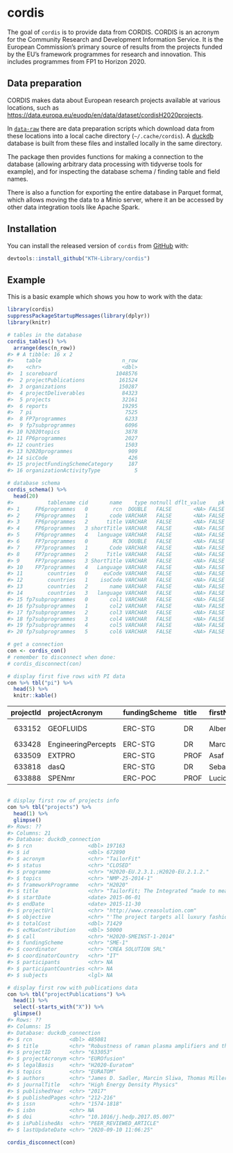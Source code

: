 
<!-- README.md is generated from README.Rmd. Please edit that file -->

# cordis

<!-- badges: start -->

<!-- badges: end -->

The goal of `cordis` is to provide data from CORDIS. CORDIS is an
acronym for the Community Research and Development Information Service.
It is the European Commission’s primary source of results from the
projects funded by the EU’s framework programmes for research and
innovation. This includes programmes from FP1 to Horizon 2020.

## Data preparation

CORDIS makes data about European research projects available at various
locations, such as
<https://data.europa.eu/euodp/en/data/dataset/cordisH2020projects>.

In [`data-raw`](data-raw) there are data preparation scripts which
download data from these locations into a local cache directory
(`~/.cache/cordis`). A [duckdb](https://duckdb.org) database is built
from these files and installed locally in the same directory.

The package then provides functions for making a connection to the
database (allowing arbitrary data processing with tidyverse tools for
example), and for inspecting the database schema / finding table and
field names.

There is also a function for exporting the entire database in Parquet
format, which allows moving the data to a Minio server, where it an be
accessed by other data integration tools like Apache Spark.

## Installation

You can install the released version of `cordis` from
[GitHub](https://github.com/KTH-Library/cordis) with:

``` r
devtools::install_github("KTH-Library/cordis")
```

## Example

This is a basic example which shows you how to work with the data:

``` r
library(cordis)
suppressPackageStartupMessages(library(dplyr))
library(knitr)

# tables in the database
cordis_tables() %>%
  arrange(desc(n_row))
#> # A tibble: 16 x 2
#>    table                          n_row
#>    <chr>                          <dbl>
#>  1 scoreboard                   1048576
#>  2 projectPublications           161524
#>  3 organizations                 150287
#>  4 projectDeliverables            84323
#>  5 projects                       32161
#>  6 reports                        19295
#>  7 pi                              7525
#>  8 FP7programmes                   6233
#>  9 fp7subprogrammes                6096
#> 10 h2020topics                     3878
#> 11 FP6programmes                   2027
#> 12 countries                       1503
#> 13 h2020programmes                  909
#> 14 sicCode                          426
#> 15 projectFundingSchemeCategory     187
#> 16 organizationActivityType           5

# database schema
cordis_schema() %>%
  head(20)
#>           tablename cid       name    type notnull dflt_value    pk
#> 1     FP6programmes   0        rcn  DOUBLE   FALSE       <NA> FALSE
#> 2     FP6programmes   1       code VARCHAR   FALSE       <NA> FALSE
#> 3     FP6programmes   2      title VARCHAR   FALSE       <NA> FALSE
#> 4     FP6programmes   3 shortTitle VARCHAR   FALSE       <NA> FALSE
#> 5     FP6programmes   4   language VARCHAR   FALSE       <NA> FALSE
#> 6     FP7programmes   0        RCN  DOUBLE   FALSE       <NA> FALSE
#> 7     FP7programmes   1       Code VARCHAR   FALSE       <NA> FALSE
#> 8     FP7programmes   2      Title VARCHAR   FALSE       <NA> FALSE
#> 9     FP7programmes   3 ShortTitle VARCHAR   FALSE       <NA> FALSE
#> 10    FP7programmes   4   Language VARCHAR   FALSE       <NA> FALSE
#> 11        countries   0     euCode VARCHAR   FALSE       <NA> FALSE
#> 12        countries   1    isoCode VARCHAR   FALSE       <NA> FALSE
#> 13        countries   2       name VARCHAR   FALSE       <NA> FALSE
#> 14        countries   3   language VARCHAR   FALSE       <NA> FALSE
#> 15 fp7subprogrammes   0       col1 VARCHAR   FALSE       <NA> FALSE
#> 16 fp7subprogrammes   1       col2 VARCHAR   FALSE       <NA> FALSE
#> 17 fp7subprogrammes   2       col3 VARCHAR   FALSE       <NA> FALSE
#> 18 fp7subprogrammes   3       col4 VARCHAR   FALSE       <NA> FALSE
#> 19 fp7subprogrammes   4       col5 VARCHAR   FALSE       <NA> FALSE
#> 20 fp7subprogrammes   5       col6 VARCHAR   FALSE       <NA> FALSE

# get a connection
con <- cordis_con()
# remember to disconnect when done:
# cordis_disconnect(con)

# display first five rows with PI data
con %>% tbl("pi") %>% 
  head(5) %>% 
  knitr::kable()
```

| projectId | projectAcronym      | fundingScheme | title | firstName | lastName        | organisationId |
| --------: | :------------------ | :------------ | :---- | :-------- | :-------------- | -------------: |
|    633152 | GEOFLUIDS           | ERC-STG       | DR    | Alberto   | Enciso Carrasco |      999991722 |
|    633428 | EngineeringPercepts | ERC-STG       | DR    | Marcel    | Oberlaender     |      974952433 |
|    633509 | EXTPRO              | ERC-STG       | PROF  | Asaf      | Shapira         |      999901609 |
|    633818 | dasQ                | ERC-STG       | DR    | Sebastian | Loth            |      999990267 |
|    633888 | SPENmr              | ERC-POC       | PROF  | Lucio     | Frydman         |      999979306 |

``` r

# display first row of projects info
con %>% tbl("projects") %>% 
  head(1) %>% 
  glimpse()
#> Rows: ??
#> Columns: 21
#> Database: duckdb_connection
#> $ rcn                  <dbl> 197163
#> $ id                   <dbl> 672890
#> $ acronym              <chr> "TailorFit"
#> $ status               <chr> "CLOSED"
#> $ programme            <chr> "H2020-EU.2.3.1.;H2020-EU.2.1.2."
#> $ topics               <chr> "NMP-25-2014-1"
#> $ frameworkProgramme   <chr> "H2020"
#> $ title                <chr> "TailorFit; The Integrated “made to measure” wor…
#> $ startDate            <date> 2015-06-01
#> $ endDate              <date> 2015-11-30
#> $ projectUrl           <chr> "http://www.creasolution.com"
#> $ objective            <chr> "'The project targets all luxury fashion firms t…
#> $ totalCost            <dbl> 71429
#> $ ecMaxContribution    <dbl> 50000
#> $ call                 <chr> "H2020-SMEINST-1-2014"
#> $ fundingScheme        <chr> "SME-1"
#> $ coordinator          <chr> "CREA SOLUTION SRL"
#> $ coordinatorCountry   <chr> "IT"
#> $ participants         <chr> NA
#> $ participantCountries <chr> NA
#> $ subjects             <lgl> NA

# display first row with publications data
con %>% tbl("projectPublications") %>% 
  head(1) %>% 
  select(-starts_with("X")) %>% 
  glimpse()
#> Rows: ??
#> Columns: 15
#> Database: duckdb_connection
#> $ rcn            <dbl> 485081
#> $ title          <chr> "Robustness of raman plasma amplifiers and their poten…
#> $ projectID      <chr> "633053"
#> $ projectAcronym <chr> "EUROfusion"
#> $ legalBasis     <chr> "H2020-Euratom"
#> $ topics         <chr> "EURATOM"
#> $ authors        <chr> "James D. Sadler, Marcin Sliwa, Thomas Miller, Muhamma…
#> $ journalTitle   <chr> "High Energy Density Physics"
#> $ publishedYear  <chr> "2017"
#> $ publishedPages <chr> "212-216"
#> $ issn           <chr> "1574-1818"
#> $ isbn           <chr> NA
#> $ doi            <chr> "10.1016/j.hedp.2017.05.007"
#> $ isPublishedAs  <chr> "PEER_REVIEWED_ARTICLE"
#> $ lastUpdateDate <chr> "2020-09-10 11:06:25"

cordis_disconnect(con)
```
